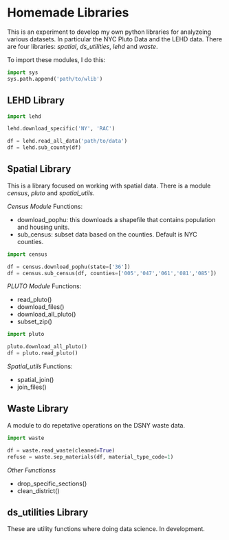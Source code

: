 # Homemade Libraries

This is an experiment to develop my own python libraries for analyzeing various datasets.  In 
particular the NYC Pluto Data and the LEHD data.  There are four libraries: *spatial*, *ds_utilities*, *lehd* and *waste*.

To import these modules, I do this:

```python
import sys
sys.path.append('path/to/wlib')
```

## LEHD Library

```python
import lehd

lehd.download_specific('NY', 'RAC')

df = lehd.read_all_data('path/to/data')
df = lehd.sub_county(df)
```

## Spatial Library


This is a library focused on working with spatial data.  There is a module *census*, *pluto* and *spatial_utils*.

*Census Module*
Functions:

- download_pophu: this downloads a shapefile that contains population and housing units. 
- sub_census: subset data based on the counties.  Default is NYC counties.

```python
import census

df = census.download_pophu(state=['36'])
df = census.sub_census(df, counties=['005','047','061','081','085'])

```

*PLUTO Module*
Functions:

- read_pluto()
- download_files()
- download_all_pluto()
- subset_zip()

```python
import pluto

pluto.download_all_pluto()
df = pluto.read_pluto()
```

*Spatial_utils*
Functions:

- spatial_join()
- join_files()

## Waste Library
A module to do repetative operations on the DSNY waste data.

```python
import waste

df = waste.read_waste(cleaned=True)
refuse = waste.sep_materials(df, material_type_code=1)
```

*Other Functionss*

- drop_specific_sections()
- clean_district()

## ds_utilities Library
These are utility functions where doing data science. In development.
